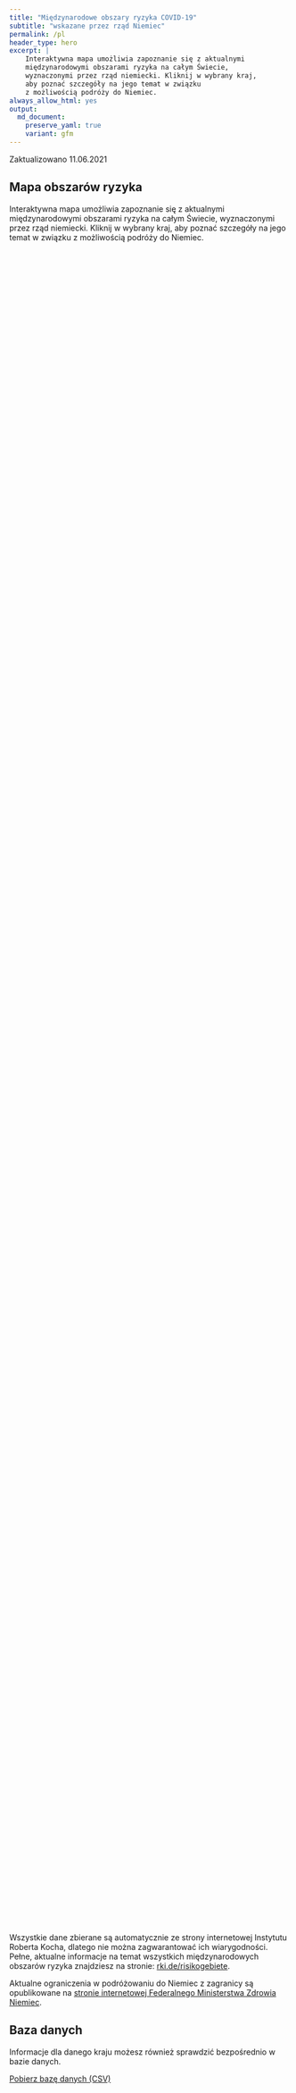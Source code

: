 ```yaml
---
title: "Międzynarodowe obszary ryzyka COVID-19"
subtitle: "wskazane przez rząd Niemiec"
permalink: /pl
header_type: hero
excerpt: |
    Interaktywna mapa umożliwia zapoznanie się z aktualnymi
    międzynarodowymi obszarami ryzyka na całym Świecie,
    wyznaczonymi przez rząd niemiecki. Kliknij w wybrany kraj,
    aby poznać szczegóły na jego temat w związku
    z możliwością podróży do Niemiec.
always_allow_html: yes
output: 
  md_document:
    preserve_yaml: true
    variant: gfm
---
```


<!-- Modify _R/index_pl.Rmd file instead -->

<p class="text-right font-weight-bold">

Zaktualizowano 11.06.2021

</p>

## Mapa obszarów ryzyka

Interaktywna mapa umożliwia zapoznanie się z aktualnymi międzynarodowymi
obszarami ryzyka na całym Świecie, wyznaczonymi przez rząd niemiecki.
Kliknij w wybrany kraj, aby poznać szczegóły na jego temat w związku z
możliwością podróży do Niemiec.

<div id="leaflet" class="leaflet html-widget" style="width:100%;height:75vh;">

</div>

<script src="https://corona-atlas.de/assets/data/locale_pl.js"></script>

<script src="https://corona-atlas.de/assets/js/map.js"></script>

Wszystkie dane zbierane są automatycznie ze strony internetowej
Instytutu Roberta Kocha, dlatego nie można zagwarantować ich
wiarygodności. Pełne, aktualne informacje na temat wszystkich
międzynarodowych obszarów ryzyka znajdziesz na stronie:
[rki.de/risikogebiete](rki.de/risikogebiete).

Aktualne ograniczenia w podróżowaniu do Niemiec z zagranicy są
opublikowane na [stronie internetowej Federalnego Ministerstwa Zdrowia
Niemiec](https://www.bundesgesundheitsministerium.de/en/coronavirus/current-information-for-travellers).

## Baza danych

Informacje dla danego kraju możesz również sprawdzić bezpośrednio w
bazie danych.

<div id="reactable" class="reactable html-widget" style="width:auto;height:auto;"></div>
<script type="application/json" data-for="reactable">{"x":{"tag":{"name":"Reactable","attribs":{"data":{"Kraj/Region":["Afganistan","Angola","Albania","Andora","Zjednoczone Emiraty Arabskie","Argentyna","Armenia","Antigua i Barbuda","Australia","Austria","Azerbejdżan","Burundi","Belgia","Benin","Burkina Faso","Bangladesz","Bułgaria","Bahrajn","Bahamy","Bośnia i Hercegowina","Białoruś","Belize","Boliwia","Brazylia","Barbados","Brunei","Bhutan","Botswana","Republika Środkowoafrykańska","Kanada","Szwajcaria","Chile","Chiny","Wybrzeże Kości Słoniowej","Kamerun","Demokratyczna Republika Konga","Kongo","Kolumbia","Komory","Republika Zielonego Przylądka","Kostaryka","Kuba","Cypr","Czechy","Niemcy","Dżibuti","Dominika","Dania","Dominikana","Algieria","Ekwador","Egipt","Erytrea","Hiszpania","Estonia","Etiopia","Finlandia","Fidżi","Francja","Mikronezja","Gabon","Wielka Brytania","Gruzja","Ghana","Gwinea","Gambia","Gwinea Bissau","Gwinea Równikowa","Grecja","Grenada","Gwatemala","Gujana","Hongkong","Honduras","Chorwacja","Haiti","Węgry","Indonezja","Indie","Irlandia","Iran","Irak","Islandia","Izrael","Włochy","Jamajka","Jordania","Japonia","Kazachstan","Kenia","Kirgistan","Kambodża","Kiribati","Saint Kitts i Nevis","Korea Południowa","Kuwejt","Laos","Liban","Liberia","Libia","Saint Lucia","Liechtenstein","Sri Lanka","Lesoto","Litwa","Luksemburg","Łotwa","Maroko","Monako","Mołdawia","Madagaskar","Malediwy","Meksyk","Wyspy Marshalla","Macedonia Północna","Mali","Malta","Myanmar/Burma","Czarnogóra","Mongolia","Mozambik","Mauretania","Mauritius","Malawi","Malezja","Namibia","Niger","Nigeria","Nikaragua","Niue","Holandia","Norwegia","Nepal","Nauru","Nowa Zelandia","Oman","Pakistan","Panama","Peru","Filipiny","Palau","Papua-Nowa Gwinea","Polska","Korea Północna","Portugalia","Paragwaj","Palestyna","Katar","Rumunia","Federacja Rosyjska","Ruanda","Arabia Saudyjska","Sudan","Senegal","Singapur","Wyspy Salomona","Sierra Leone","Salwador","San Marino","Somalia","Serbia","Sudan Południowy","Wyspy Świętego Tomasza i Książęca","Surinam","Słowacja","Słowenia","Szwecja","Eswatini","Seszele","Syria","Czad","Togo","Tajlandia","Tadżykistan","Turkmenistan","Timor Wschodni","Tonga","Trynidad i Tobago","Tunezja","Turcja","Tuvalu","Zjednoczona Republika Tanzanii","Uganda","Ukraina","Urugwaj","Stany Zjednoczone","Uzbekistan","Watykan","Saint Vincent i Grenadyny","Wenezuela","Vietnam","Vanuatu","Samoa","Kosowo","Jemen","Republika Południowej Afryki","Zambia","Zimbabwe"],"Poziom ryzyka":["Obszar ryzyka","Obszar ryzyka","Nie jest to obszar ryzyka","Obszar ryzyka","Obszar ryzyka","Obszar o wysokiej częstości występowania","Nie jest to obszar ryzyka","Nie jest to obszar ryzyka","Nie jest to obszar ryzyka","Nie jest to obszar ryzyka","Nie jest to obszar ryzyka","Obszar ryzyka","Obszar ryzyka","Obszar ryzyka","Obszar ryzyka","Obszar ryzyka","Nie jest to obszar ryzyka","Obszar o wysokiej częstości występowania","Obszar ryzyka","Nie jest to obszar ryzyka","Obszar ryzyka","Obszar ryzyka","Obszar o wysokiej częstości występowania","Obszar z niebezpiecznymi mutacjami","Nie jest to obszar ryzyka","Nie jest to obszar ryzyka","Obszar ryzyka","Obszar z niebezpiecznymi mutacjami","Obszar ryzyka","Nie jest to obszar ryzyka","Obszar ryzyka (częściowy)","Obszar o wysokiej częstości występowania","Nie jest to obszar ryzyka","Obszar ryzyka","Obszar ryzyka","Obszar ryzyka","Obszar ryzyka","Obszar o wysokiej częstości występowania","Obszar ryzyka","Obszar o wysokiej częstości występowania","Obszar o wysokiej częstości występowania","Obszar ryzyka","Nie jest to obszar ryzyka","Nie jest to obszar ryzyka",null,"Obszar ryzyka","Nie jest to obszar ryzyka","Obszar ryzyka (częściowy)","Obszar ryzyka","Obszar ryzyka","Obszar o wysokiej częstości występowania","Obszar o wysokiej częstości występowania","Obszar ryzyka","Obszar ryzyka (częściowy)","Obszar ryzyka","Obszar ryzyka","Nie jest to obszar ryzyka","Nie jest to obszar ryzyka","Obszar ryzyka (częściowy)","Nie jest to obszar ryzyka","Obszar ryzyka","Obszar z niebezpiecznymi mutacjami","Obszar ryzyka","Obszar ryzyka","Obszar ryzyka","Obszar ryzyka","Obszar ryzyka","Obszar ryzyka","Obszar ryzyka (częściowy)","Nie jest to obszar ryzyka","Obszar ryzyka","Obszar ryzyka","Nie jest to obszar ryzyka","Obszar ryzyka","Obszar ryzyka (częściowy)","Obszar ryzyka","Nie jest to obszar ryzyka","Obszar ryzyka","Obszar z niebezpiecznymi mutacjami","Obszar ryzyka (częściowy)","Obszar o wysokiej częstości występowania","Obszar ryzyka","Nie jest to obszar ryzyka","Nie jest to obszar ryzyka","Nie jest to obszar ryzyka","Nie jest to obszar ryzyka","Obszar ryzyka","Nie jest to obszar ryzyka","Obszar ryzyka","Obszar ryzyka","Obszar ryzyka","Nie jest to obszar ryzyka","Nie jest to obszar ryzyka","Nie jest to obszar ryzyka","Nie jest to obszar ryzyka","Obszar o wysokiej częstości występowania","Nie jest to obszar ryzyka","Nie jest to obszar ryzyka","Obszar ryzyka","Obszar ryzyka","Obszar ryzyka","Nie jest to obszar ryzyka","Obszar o wysokiej częstości występowania","Obszar z niebezpiecznymi mutacjami","Obszar ryzyka","Obszar ryzyka","Obszar ryzyka","Obszar ryzyka","Nie jest to obszar ryzyka","Nie jest to obszar ryzyka","Obszar ryzyka","Obszar o wysokiej częstości występowania","Obszar ryzyka","Nie jest to obszar ryzyka","Nie jest to obszar ryzyka","Obszar ryzyka","Nie jest to obszar ryzyka","Nie jest to obszar ryzyka","Nie jest to obszar ryzyka","Obszar o wysokiej częstości występowania","Obszar z niebezpiecznymi mutacjami","Obszar ryzyka","Nie jest to obszar ryzyka","Obszar z niebezpiecznymi mutacjami","Obszar o wysokiej częstości występowania","Obszar o wysokiej częstości występowania","Obszar ryzyka","Obszar ryzyka","Obszar ryzyka","Nie jest to obszar ryzyka","Obszar ryzyka (częściowy)","Obszar ryzyka (częściowy)","Obszar z niebezpiecznymi mutacjami","Nie jest to obszar ryzyka","Nie jest to obszar ryzyka","Obszar ryzyka","Obszar ryzyka","Obszar ryzyka","Obszar o wysokiej częstości występowania","Obszar ryzyka","Nie jest to obszar ryzyka","Obszar ryzyka","Nie jest to obszar ryzyka","Obszar ryzyka","Obszar ryzyka (częściowy)","Obszar o wysokiej częstości występowania","Obszar ryzyka","Obszar ryzyka","Nie jest to obszar ryzyka","Obszar ryzyka","Nie jest to obszar ryzyka","Obszar ryzyka","Obszar o wysokiej częstości występowania","Obszar ryzyka","Nie jest to obszar ryzyka","Nie jest to obszar ryzyka","Obszar ryzyka","Obszar ryzyka","Nie jest to obszar ryzyka","Obszar ryzyka","Nie jest to obszar ryzyka","Obszar ryzyka","Nie jest to obszar ryzyka","Obszar o wysokiej częstości występowania","Nie jest to obszar ryzyka","Obszar ryzyka","Obszar ryzyka","Obszar z niebezpiecznymi mutacjami","Obszar o wysokiej częstości występowania","Obszar o wysokiej częstości występowania","Obszar ryzyka","Obszar ryzyka","Nie jest to obszar ryzyka","Obszar ryzyka","Obszar ryzyka","Obszar ryzyka","Nie jest to obszar ryzyka","Obszar o wysokiej częstości występowania","Obszar o wysokiej częstości występowania","Obszar ryzyka","Nie jest to obszar ryzyka","Obszar o wysokiej częstości występowania","Nie jest to obszar ryzyka","Nie jest to obszar ryzyka","Obszar z niebezpiecznymi mutacjami","Nie jest to obszar ryzyka","Obszar ryzyka","Nie jest to obszar ryzyka","Nie jest to obszar ryzyka","Obszar ryzyka","Nie jest to obszar ryzyka","Nie jest to obszar ryzyka","Nie jest to obszar ryzyka","Nie jest to obszar ryzyka","Obszar ryzyka","Obszar z niebezpiecznymi mutacjami","Obszar z niebezpiecznymi mutacjami","Obszar z niebezpiecznymi mutacjami"],"Szczegóły":["od 21.02.2021","od 15.06.2020",null,"od 23.05.2021","od 18.04.2021","od 18.04.2021",null,null,null,null,null,"od 15.06.2020","od 30.09.2020","od 15.06.2020","od 15.06.2020","od 15.06.2020",null,"od 14.02.2021","od 25.04.2021",null,"od 15.06.2020","od 15.06.2020","od 24.01.2021","od 19.01.2021",null,null,"od 15.06.2020","od 07.02.2021","od 15.06.2020",null,"od 24.10.2020. Z wyjątkiem następujących regionów: -Aargau; -Basel-Land; -Basel-Stadt; -Graubünden; -Solothurn; -Tessin; -Zug; -Zürich","od 03.04.2021",null,"od 15.06.2020","od 15.06.2020","od 15.06.2020","od 15.06.2020","od 24.01.2021","od 15.06.2020","od 25.04.2021","od 09.05.2021","od 28.02.2021",null,null,null,"od 15.06.2020",null,"od 28.03.2021. Z wyjątkiem następujących regionów: -Wyspy Owcze; -Grenlandia","od 30.05.2021","od 15.06.2020","od 31.01.2021","od 24.01.2021","od 15.06.2020","od 14.08.2020. Poziom ryzyka dotyczy następujących regionów: -Andaluzja, od 14.08.2020; -Aragon, od 31.07.2020; -Kraj Basków, od 14.08.2020; -Ceuta, od 13.06.2021; -Kastylia i León, od 14.08.2020; -Katalonia, od 31.07.2020; -La Rioja, od 03.04.2021; -Madrid, od 14.08.2020; -Melilla, od 14.08.2020; -Nawarra, od 31.07.2020","od 16.05.2021","od 15.06.2020",null,null,"od 23.05.2021. Z wyjątkiem następujących regionów: -Korsyka; -Mayotte; -Nowa Kaledonia; -Polynesien; -Saint-Pierre i Miquelon; -Wallis i Futuna",null,"od 15.06.2020","od 23.05.2021","od 13.06.2021","od 15.06.2020","od 15.06.2020","od 15.06.2020","od 15.06.2020","od 15.06.2020","od 07.03.2021",null,"od 15.06.2020","od 15.06.2020",null,"od 15.06.2020","od 23.05.2021. Poziom ryzyka dotyczy następujących regionów: -Medimurje, od 23.05.2021; -Varazdin, od 23.05.2021","od 15.06.2020",null,"od 15.06.2020","od 26.04.2021","od 21.03.2021. Poziom ryzyka dotyczy następujących regionów: -Border, od 21.03.2021; -Dublin, od 21.03.2021; -Mid-East, od 21.03.2021","od 24.01.2021","od 15.06.2020",null,null,null,null,"od 16.05.2021",null,"od 15.06.2020","od 15.06.2020","od 15.06.2020",null,null,null,null,"od 21.03.2021",null,null,"od 15.06.2020","od 15.06.2020","od 23.05.2021",null,"od 13.06.2021","od 31.01.2021","od 06.06.2021","od 25.09.2020","od 11.04.2021","od 15.06.2020",null,null,"od 15.06.2020","od 09.05.2021","od 13.06.2021",null,null,"od 15.06.2020",null,null,null,"od 13.06.2021","od 07.02.2021","od 15.06.2020",null,"od 07.02.2021","od 13.06.2021","od 13.06.2021","od 15.06.2020","od 15.06.2020","od 15.06.2020",null,"od 30.05.2021. Z wyjątkiem następujących regionów: -Bonaire; -Curaçao; -Sint Eustatius i Saba","od 08.11.2020. Poziom ryzyka dotyczy następujących regionów: -Agder, od 02.05.2021; -Oslo, od 08.11.2020; -Troms og Finnmark, od 06.06.2021; -Trøndelag, od 06.06.2021; -Vestfold og Telemark, od 09.05.2021","od 16.05.2021",null,null,"od 23.05.2021","od 15.06.2020","od 28.02.2021","od 03.04.2021","od 15.06.2020",null,"od 17.06.2020",null,"od 15.06.2020","od 18.04.2021. Poziom ryzyka dotyczy następujących regionów: -Azores, od 18.04.2021; -Lissabon, od 13.06.2021","od 21.03.2021","od 16.05.2021","od 13.06.2021",null,"od 15.06.2020",null,"od 15.06.2020","od 31.01.2021","od 15.06.2020",null,null,"od 15.06.2020","od 15.06.2020",null,"od 15.06.2020",null,"od 15.06.2020",null,"od 23.05.2021",null,"od 23.05.2021","od 06.06.2021","od 31.01.2021","od 14.02.2021","od 31.01.2021","od 15.06.2020","od 15.06.2020",null,"od 15.06.2020","od 17.06.2020","od 17.06.2020",null,"od 23.05.2021","od 25.04.2021","od 06.06.2021",null,"od 14.03.2021",null,null,"od 06.06.2021",null,"od 15.06.2020",null,null,"od 15.06.2020",null,null,null,null,"od 15.06.2020","od 13.01.2021","od 07.02.2021","od 07.02.2021"]},"columns":[{"accessor":"Kraj/Region","name":"Kraj/Region","type":"character"},{"accessor":"Poziom ryzyka","name":"Poziom ryzyka","type":"character"},{"accessor":"Szczegóły","name":"Szczegóły","type":"character"}],"filterable":true,"searchable":true,"defaultPageSize":10,"showPageSizeOptions":true,"pageSizeOptions":[10,25,50,100],"paginationType":"jump","showPageInfo":true,"minRows":1,"striped":true,"dataKey":"3ac8c98436331efb9d3e65ad2d4200bb","key":"3ac8c98436331efb9d3e65ad2d4200bb"},"children":[]},"class":"reactR_markup"},"evals":[],"jsHooks":[]}</script>

<p class="text-center my-5">

<a href="assets/dist/db_countries_risk_pl.csv" class="btn btn-primary">Pobierz
bazę danych (CSV)</a>

</p>
